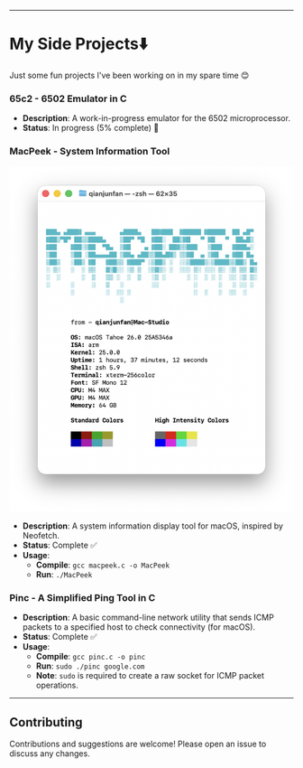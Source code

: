 ***

# My Side Projects⬇️

Just some fun projects I've been working on in my spare time 😊

### 65c2 - 6502 Emulator in C
* **Description**: A work-in-progress emulator for the 6502 microprocessor.
* **Status**: In progress (5% complete) 🚧

### MacPeek - System Information Tool
![screenshot](pic/MacPeek.png)
* **Description**: A system information display tool for macOS, inspired by Neofetch.
* **Status**: Complete ✅
* **Usage**:
   * **Compile**: `gcc macpeek.c -o MacPeek`
   * **Run**: `./MacPeek`

### Pinc - A Simplified Ping Tool in C
* **Description**: A basic command-line network utility that sends ICMP packets to a specified host to check connectivity (for macOS).
* **Status**: Complete ✅
* **Usage**:
    * **Compile**: `gcc pinc.c -o pinc`
    * **Run**: `sudo ./pinc google.com`
    * **Note**: `sudo` is required to create a raw socket for ICMP packet operations.
***

## Contributing
Contributions and suggestions are welcome! Please open an issue to discuss any changes.
